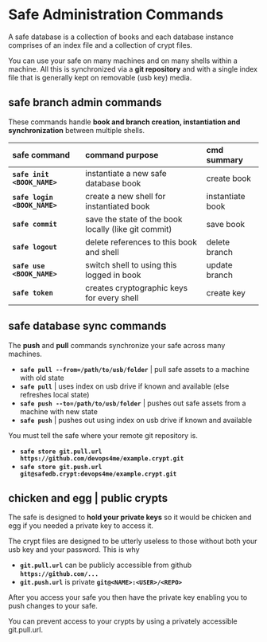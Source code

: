 
# Safe Administration Commands

A safe database is a collection of books and each database instance comprises of an index file and a collection of crypt files.

You can use your safe on many machines and on many shells within a machine. All this is synchronized via a **git repository** and with a single index file that is generally kept on removable (usb key) media.

## safe branch admin commands

These commands handle **book and branch creation, instantiation and synchronization** between multiple shells.

| safe command                 | command purpose                                      | cmd summary      |
|:---------------------------- |:---------------------------------------------------- |:---------------- |
| **`safe init <BOOK_NAME>`**  | instantiate a new safe database book                 | create book      |
| **`safe login <BOOK_NAME>`** | create a new shell for instantiated book     | instantiate book |
| **`safe commit`**            | save the state of the book locally (like git commit) | save book        |
| **`safe logout`**            | delete references to this book and shell     | delete branch   |
| **`safe use <BOOK_NAME>`**   | switch shell to using this logged in book    | update branch   |
| **`safe token`**             | creates cryptographic keys for every shell   | create key       |


## safe database sync commands

The **push** and **pull** commands synchronize your safe across many machines.

- **`safe pull --from=/path/to/usb/folder`** | pull safe assets to a machine with old state
- **`safe pull`** | uses index on usb drive if known and available (else refreshes local state)
- **`safe push --to=/path/to/usb/folder`** | pushes out safe assets from a machine with new state
- **`safe push`** | pushes out using index on usb drive if known and available

You must tell the safe where your remote git repository is.

- **`safe store git.pull.url https://github.com/devops4me/example.crypt.git`**
- **`safe store git.push.url git@safedb.crypt:devops4me/example.crypt.git`**

## chicken and egg | public crypts

The safe is designed to **hold your private keys** so it would be chicken and egg if you needed a private key to access it.

The crypt files are designed to be utterly useless to those without both your usb key and your password. This is why

- **`git.pull.url`** can be publicly accessible from github **`https://github.com/...`**
- **`git.push.url`** is private **`git@<NAME>:<USER>/<REPO>`**

After you access your safe you then have the private key enabling you to push changes to your safe.

You can prevent access to your crypts by using a privately accessible git.pull.url.
